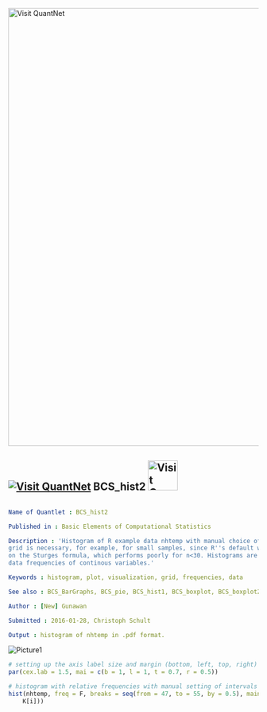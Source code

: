 
[<img src="https://github.com/QuantLet/Styleguide-and-FAQ/blob/master/pictures/banner.png" width="880" alt="Visit QuantNet">](http://quantlet.de/index.php?p=info)

## [<img src="https://github.com/QuantLet/Styleguide-and-Validation-procedure/blob/master/pictures/qloqo.png" alt="Visit QuantNet">](http://quantlet.de/) **BCS_hist2** [<img src="https://github.com/QuantLet/Styleguide-and-Validation-procedure/blob/master/pictures/QN2.png" width="60" alt="Visit QuantNet 2.0">](http://quantlet.de/d3/ia)

```yaml

Name of Quantlet : BCS_hist2

Published in : Basic Elements of Computational Statistics

Description : 'Histogram of R example data nhtemp with manual choice of grids. A manual choice of
grid is necessary, for example, for small samples, since R''s default way of calculation is based
on the Sturges formula, which performs poorly for n<30. Histograms are commonly used to visualize
data frequencies of continous variables.'

Keywords : histogram, plot, visualization, grid, frequencies, data

See also : BCS_BarGraphs, BCS_pie, BCS_hist1, BCS_boxplot, BCS_boxplot2

Author : [New] Gunawan

Submitted : 2016-01-28, Christoph Schult

Output : histogram of nhtemp in .pdf format.

```

![Picture1](BCS_hist2.png)


```r
# setting up the axis label size and margin (bottom, left, top, right)
par(cex.lab = 1.5, mai = c(b = 1, l = 1, t = 0.7, r = 0.5))

# histogram with relative frequencies with manual setting of intervals
hist(nhtemp, freq = F, breaks = seq(from = 47, to = 55, by = 0.5), main = "", ylab = expression(hat(f)(x)), xlab = expression(x %in% 
    K[i]))
```
